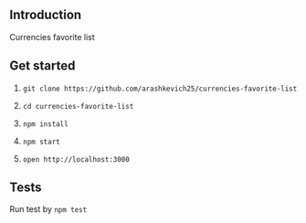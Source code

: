 ## Introduction

Currencies favorite list

## Get started

1. `git clone https://github.com/arashkevich25/currencies-favorite-list`

3. `cd currencies-favorite-list`

3. `npm install`

4. `npm start`

5. `open http://localhost:3000`

## Tests

Run test by `npm test`
